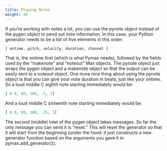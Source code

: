 ```yaml
---
title: Playing Notes
weight: 20
---
```


If you’re working with notes a lot, you can use the pynote object instead of the pygen object to pend out note information. In this case, your Python generator needs to be a list of five elements in this order:
```python
[ ontime, pitch, velocity, duration, channel ]
```
That is, the ontime first (which is what Pymax needs), followed by the fields used by the “makenote” and “noteout” Max objects. The pynote object just wraps the pygen object and a makenote object so that the output can be easily sent to a noteout object. 
One more nice thing about using the pynote object is that you can give your note duration in beats, just like your ontime. So a loud middle C eighth note starting immediately would be:
```python
[ 0.0, 60, 100, .5, 1]
```
And a loud middle C sixteenth note starting immediately would be:
```python
[ 0.0, 60, 100, .25, 1]
```
The second (middle) inlet of the pygen object takes messages. So far the only message you can send it is “reset.” This will reset the generator so that it will start from the beginning (under the hood: it just constructs a new generator function based on the arguments you gave it in pymax.add_generator()).